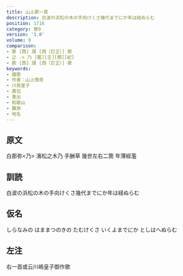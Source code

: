 ```yaml
---
title: 山上歌一首
description: 白波の浜松の木の手向けくさ幾代までにか年は経ぬらむ
position: 1716
category: 巻9
version: '1.0'
volume: 9
comparison:
- 歌 [西] 謌 [西（訂正）] 歌
- 之 -> 乃 [藍][壬][類][紀]
- 歌 [西] 謌 [西（訂正）] 歌
keywords:
- 雑歌
- 作者：山上憶良
- 川島皇子
- 異伝
- 重出
- 和歌山
- 羈旅
- 地名
---
```


## 原文

白那弥<乃> 濱松之木乃 手酬草 幾世左右二箇 年薄經濫

## 訓読

白波の浜松の木の手向けくさ幾代までにか年は経ぬらむ

## 仮名

しらなみの はままつのきの たむけくさ いくよまでにか としはへぬらむ

## 左注

右一首或云川嶋皇子御作歌
